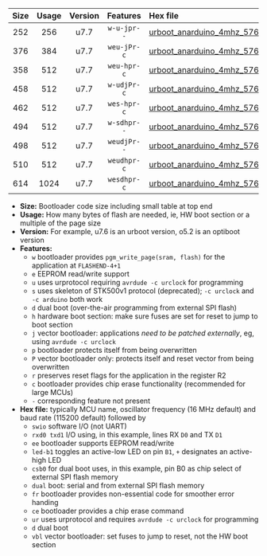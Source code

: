 |Size|Usage|Version|Features|Hex file|
|:-:|:-:|:-:|:-:|:--|
|252|256|u7.7|`w-u-jpr--`|[urboot_anarduino_4mhz_57600bps_swio_rxd0_txd1_led+b1_ur_vbl.hex](https://raw.githubusercontent.com/stefanrueger/urboot.hex/main/boards/anarduino/fcpu_4mhz/57600_bps/urboot_anarduino_4mhz_57600bps_swio_rxd0_txd1_led+b1_ur_vbl.hex)|
|376|384|u7.7|`weu-jPr-c`|[urboot_anarduino_4mhz_57600bps_swio_rxd0_txd1_ee_led+b1_fr_ce_ur_vbl.hex](https://raw.githubusercontent.com/stefanrueger/urboot.hex/main/boards/anarduino/fcpu_4mhz/57600_bps/urboot_anarduino_4mhz_57600bps_swio_rxd0_txd1_ee_led+b1_fr_ce_ur_vbl.hex)|
|358|512|u7.7|`weu-hpr-c`|[urboot_anarduino_4mhz_57600bps_swio_rxd0_txd1_ee_led+b1_fr_ce_ur.hex](https://raw.githubusercontent.com/stefanrueger/urboot.hex/main/boards/anarduino/fcpu_4mhz/57600_bps/urboot_anarduino_4mhz_57600bps_swio_rxd0_txd1_ee_led+b1_fr_ce_ur.hex)|
|458|512|u7.7|`w-udjPr-c`|[urboot_anarduino_4mhz_57600bps_swio_rxd0_txd1_led+b1_csd5_dual_fr_ce_ur_vbl.hex](https://raw.githubusercontent.com/stefanrueger/urboot.hex/main/boards/anarduino/fcpu_4mhz/57600_bps/urboot_anarduino_4mhz_57600bps_swio_rxd0_txd1_led+b1_csd5_dual_fr_ce_ur_vbl.hex)|
|462|512|u7.7|`wes-hpr-c`|[urboot_anarduino_4mhz_57600bps_swio_rxd0_txd1_ee_led+b1_fr_ce.hex](https://raw.githubusercontent.com/stefanrueger/urboot.hex/main/boards/anarduino/fcpu_4mhz/57600_bps/urboot_anarduino_4mhz_57600bps_swio_rxd0_txd1_ee_led+b1_fr_ce.hex)|
|494|512|u7.7|`w-sdhpr--`|[urboot_anarduino_4mhz_57600bps_swio_rxd0_txd1_led+b1_csd5_dual.hex](https://raw.githubusercontent.com/stefanrueger/urboot.hex/main/boards/anarduino/fcpu_4mhz/57600_bps/urboot_anarduino_4mhz_57600bps_swio_rxd0_txd1_led+b1_csd5_dual.hex)|
|498|512|u7.7|`weudjPr--`|[urboot_anarduino_4mhz_57600bps_swio_rxd0_txd1_ee_led+b1_csd5_dual_fr_ur_vbl.hex](https://raw.githubusercontent.com/stefanrueger/urboot.hex/main/boards/anarduino/fcpu_4mhz/57600_bps/urboot_anarduino_4mhz_57600bps_swio_rxd0_txd1_ee_led+b1_csd5_dual_fr_ur_vbl.hex)|
|510|512|u7.7|`weudhpr-c`|[urboot_anarduino_4mhz_57600bps_swio_rxd0_txd1_ee_led+b1_csd5_dual_fr_ce_ur.hex](https://raw.githubusercontent.com/stefanrueger/urboot.hex/main/boards/anarduino/fcpu_4mhz/57600_bps/urboot_anarduino_4mhz_57600bps_swio_rxd0_txd1_ee_led+b1_csd5_dual_fr_ce_ur.hex)|
|614|1024|u7.7|`wesdhpr-c`|[urboot_anarduino_4mhz_57600bps_swio_rxd0_txd1_ee_led+b1_csd5_dual_fr_ce.hex](https://raw.githubusercontent.com/stefanrueger/urboot.hex/main/boards/anarduino/fcpu_4mhz/57600_bps/urboot_anarduino_4mhz_57600bps_swio_rxd0_txd1_ee_led+b1_csd5_dual_fr_ce.hex)|

- **Size:** Bootloader code size including small table at top end
- **Usage:** How many bytes of flash are needed, ie, HW boot section or a multiple of the page size
- **Version:** For example, u7.6 is an urboot version, o5.2 is an optiboot version
- **Features:**
  + `w` bootloader provides `pgm_write_page(sram, flash)` for the application at `FLASHEND-4+1`
  + `e` EEPROM read/write support
  + `u` uses urprotocol requiring `avrdude -c urclock` for programming
  + `s` uses skeleton of STK500v1 protocol (deprecated); `-c urclock` and `-c arduino` both work
  + `d` dual boot (over-the-air programming from external SPI flash)
  + `h` hardware boot section: make sure fuses are set for reset to jump to boot section
  + `j` vector bootloader: applications *need to be patched externally*, eg, using `avrdude -c urclock`
  + `p` bootloader protects itself from being overwritten
  + `P` vector bootloader only: protects itself and reset vector from being overwritten
  + `r` preserves reset flags for the application in the register R2
  + `c` bootloader provides chip erase functionality (recommended for large MCUs)
  + `-` corresponding feature not present
- **Hex file:** typically MCU name, oscillator frequency (16 MHz default) and baud rate (115200 default) followed by
  + `swio` software I/O (not UART)
  + `rxd0 txd1` I/O using, in this example, lines RX `D0` and TX `D1`
  + `ee` bootloader supports EEPROM read/write
  + `led-b1` toggles an active-low LED on pin `B1`, `+` designates an active-high LED
  + `csb0` for dual boot uses, in this example, pin B0 as chip select of external SPI flash memory
  + `dual` boot: serial and from external SPI flash memory
  + `fr` bootloader provides non-essential code for smoother error handing
  + `ce` bootloader provides a chip erase command
  + `ur` uses urprotocol and requires `avrdude -c urclock` for programming
  + `d` dual boot
  + `vbl` vector bootloader: set fuses to jump to reset, not the HW boot section
